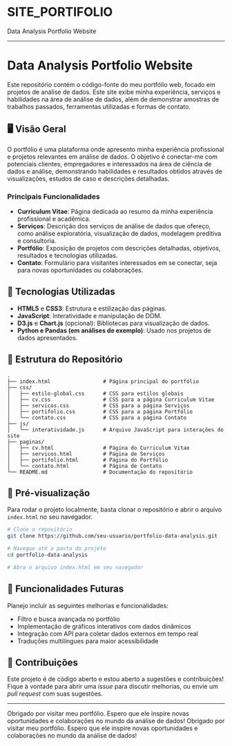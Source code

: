 # SITE_PORTIFOLIO
Data Analysis Portfolio Website


---

# Data Analysis Portfolio Website

Este repositório contém o código-fonte do meu portfólio web, focado em projetos de análise de dados. Este site exibe minha experiência, serviços e habilidades na área de análise de dados, além de demonstrar amostras de trabalhos passados, ferramentas utilizadas e formas de contato. 

## 🖥️ Visão Geral

O portfólio é uma plataforma onde apresento minha experiência profissional e projetos relevantes em análise de dados. O objetivo é conectar-me com potenciais clientes, empregadores e interessados na área de ciência de dados e análise, demonstrando habilidades e resultados obtidos através de visualizações, estudos de caso e descrições detalhadas.

### Principais Funcionalidades

- **Curriculum Vitae**: Página dedicada ao resumo da minha experiência profissional e acadêmica.
- **Serviços**: Descrição dos serviços de análise de dados que ofereço, como análise exploratória, visualização de dados, modelagem preditiva e consultoria.
- **Portfólio**: Exposição de projetos com descrições detalhadas, objetivos, resultados e tecnologias utilizadas.
- **Contato**: Formulário para visitantes interessados em se conectar, seja para novas oportunidades ou colaborações.

## 🚀 Tecnologias Utilizadas

- **HTML5** e **CSS3**: Estrutura e estilização das páginas.
- **JavaScript**: Interatividade e manipulação de DOM.
- **D3.js** e **Chart.js** (opcional): Bibliotecas para visualização de dados.
- **Python e Pandas (em análises de exemplo)**: Usado nos projetos de dados apresentados.

## 📂 Estrutura do Repositório

```plaintext
.
├── index.html                 # Página principal do portfólio
├── css/
│   ├── estilo-global.css      # CSS para estilos globais
│   ├── cv.css                 # CSS para a página Curriculum Vitae
│   ├── servicos.css           # CSS para a página Serviços
│   ├── portifolio.css         # CSS para a página Portfólio
│   └── contato.css            # CSS para a página Contato
├── js/
│   └── interatividade.js      # Arquivo JavaScript para interações do site
├── paginas/
│   ├── cv.html                # Página do Curriculum Vitae
│   ├── servicos.html          # Página de Serviços
│   ├── portifolio.html        # Página do Portfólio
│   └── contato.html           # Página de Contato
└── README.md                  # Documentação do repositório
```

## 📄 Pré-visualização

Para rodar o projeto localmente, basta clonar o repositório e abrir o arquivo `index.html` no seu navegador.

```bash
# Clone o repositório
git clone https://github.com/seu-usuario/portfolio-data-analysis.git

# Navegue até a pasta do projeto
cd portfolio-data-analysis

# Abra o arquivo index.html em seu navegador
```

## 🧩 Funcionalidades Futuras

Planejo incluir as seguintes melhorias e funcionalidades:

- Filtro e busca avançada no portfólio
- Implementação de gráficos interativos com dados dinâmicos
- Integração com API para coletar dados externos em tempo real
- Traduções multilíngues para maior acessibilidade

## 🤝 Contribuições

Este projeto é de código aberto e estou aberto a sugestões e contribuições! Fique à vontade para abrir uma _issue_ para discutir melhorias, ou envie um _pull request_ com suas sugestões.

---

Obrigado por visitar meu portfólio. Espero que ele inspire novas oportunidades e colaborações no mundo da análise de dados!
Obrigado por visitar meu portfólio. Espero que ele inspire novas oportunidades e colaborações no mundo da análise de dados!
